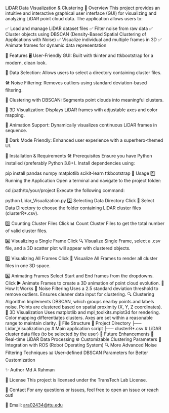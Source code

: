 LiDAR Data Visualization & Clustering
📌 Overview
This project provides an intuitive and interactive graphical user interface (GUI) for visualizing and analyzing LiDAR point cloud data. The application allows users to:

✅ Load and manage LiDAR dataset files
✅ Filter noise from raw data
✅ Cluster objects using DBSCAN (Density-Based Spatial Clustering of Applications with Noise)
✅ Visualize individual and multiple frames in 3D
✅ Animate frames for dynamic data representation

🎯 Features
🖥 User-Friendly GUI: Built with tkinter and ttkbootstrap for a modern, clean look.

📁 Data Selection: Allows users to select a directory containing cluster files.

🛠 Noise Filtering: Removes outliers using standard deviation-based filtering.

📌 Clustering with DBSCAN: Segments point clouds into meaningful clusters.

🎥 3D Visualization: Displays LiDAR frames with adjustable axes and color mapping.

🔄 Animation Support: Dynamically visualizes continuous LiDAR frames in sequence.

🌙 Dark Mode Friendly: Enhanced user experience with a superhero-themed UI.

🚀 Installation & Requirements
🛠 Prerequisites
Ensure you have Python installed (preferably Python 3.8+). Install dependencies using:

pip install pandas numpy matplotlib scikit-learn ttkbootstrap
🔧 Usage
1️⃣ Running the Application
Open a terminal and navigate to the project folder:

cd /path/to/your/project
Execute the following command:

python Lidar_Visualization.py
2️⃣ Selecting Data Directory
Click 📁 Select Data Directory to choose the folder containing LiDAR cluster files (clusterR*.csv).

3️⃣ Counting Cluster Files
Click 📊 Count Cluster Files to get the total number of valid cluster files.

4️⃣ Visualizing a Single Frame
Click 🔍 Visualize Single Frame, select a .csv file, and a 3D scatter plot will appear with clustered objects.

5️⃣ Visualizing All Frames
Click 📡 Visualize All Frames to render all cluster files in one 3D space.

6️⃣ Animating Frames
Select Start and End frames from the dropdowns.
Click ▶ Animate Frames to create a 3D animation of point cloud evolution.
🔬 How It Works
🧹 Noise Filtering
Uses a 2.5 standard deviation threshold to remove outliers.
Ensures cleaner data input for clustering.
🔍 Clustering Algorithm
Implements DBSCAN, which groups nearby points and labels noise.
Points are clustered based on spatial proximity (X, Y, Z coordinates).
📡 3D Visualization
Uses matplotlib and mpl_toolkits.mplot3d for rendering.
Color mapping differentiates clusters.
Axes are set within a reasonable range to maintain clarity.
📂 File Structure
📁 Project Directory
 ├── Lidar_Visualization.py  # Main application script
 ├── clusterR*.csv  # LiDAR cluster data files (to be selected by the user)
🔮 Future Enhancements
🚀 Real-time LiDAR Data Processing
⚙️ Customizable Clustering Parameters
🤖 Integration with ROS (Robot Operating System)
🔍 More Advanced Noise Filtering Techniques
📊 User-defined DBSCAN Parameters for Better Customization

✨ Author
Md A Rahman

📜 License
This project is licensed under the TransTech Lab License.

💬 Contact
For any questions or issues, feel free to open an issue or reach out!

📧 Email: ara02434@ttu.edu
